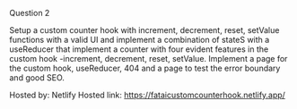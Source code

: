 Question 2

Setup a custom counter hook with increment, decrement, reset, setValue functions with a valid UI and implement
a combination of stateS with a useReducer that implement a counter with four evident features in the custom hook -increment, decrement, reset, setValue. Implement a page for the custom hook, useReducer, 404 and a page to test the error boundary and good SEO.

Hosted by: Netlify
Hosted link: https://fataicustomcounterhook.netlify.app/
